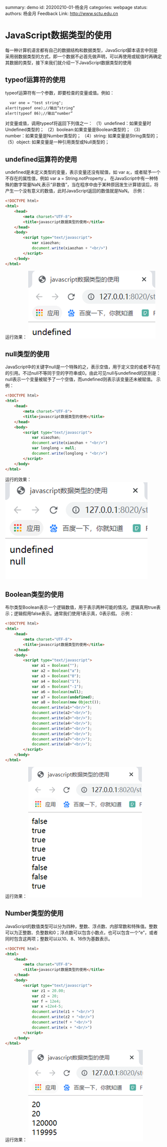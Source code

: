 summary: demo
id: 20200210-01-杨金月
categories: webpage
status: 
authors: 杨金月
Feedback Link: http://www.sctu.edu.cn

# JavaScript数据类型的使用

每一种计算机语言都有自己的数据结构和数据类型，JavaScript脚本语言中则是采用弱数据类型的方式，即一个数据不必首先做声明，可以再使用或赋值时再确定其数据的类型，接下来我们就介绍一下JavaScript数据类型的使用
## typeof运算符的使用
  typeof运算符有一个参数，即要检查的变量或值。例如：

```html
  var one = "test string";
alert(typeof one);//输出“string”
alert(typeof 86);//输出“number”

```

对变量或值，调用typeof将返回下列值之一：
（1）undefined：如果变量时Undefined类型的；
（2）boolean:如果变量是Boolean类型的；
（3）number：如果变量是Number类型的；
（4）string: 如果变量是String类型的；
（5）object: 如果变量是一种引用类型或Null类型的；

## undefined运算符的使用
undefined是未定义类型的变量，表示变量还没有赋值，如 var a;，或者赋予一个不存在的属性值，例如 var a = String.notProperty 。
在JavaScript中有一种特殊的数字常量NaN,表示“非数值”，当在程序中由于某种原因发生计算错误后，将产生一个没有意义的数值，此时JavaScript返回的数值就是NaN。
示例：
```html
<!DOCTYPE html>
<html>
	<head>
		<meta charset="UTF-8">
		<title>javascript数据类型的使用</title>
	</head>
	<body>
		<script type="text/javascript">
			var xiaozhan;
			document.write(xiaozhan + "<br/>")
		</script>
	</body>
</html>

```
运行效果：
![](assets/20200210-01-杨金月-1.png)
## null类型的使用
JavaScript中的关键字null是一个特殊的之，表示空值，用于定义空的或者不存在的引用。不过null不等同于空的字符串或0。由此可见null与undefined的区别是：null表示一个变量被赋予了一个空值，而undefined则表示该变量还未被赋值。
示例：
````html
<!DOCTYPE html>
<html>
	<head>
		<meta charset="UTF-8">
		<title>javascript数据类型的使用</title>
	</head>
	<body>
		<script type="text/javascript">
			var xiaozhan;
			document.write(xiaozhan + "<br/>")
			var longlong = null;
			document.write(longlong + "<br/>")
		</script>
	</body>
</html>
````

运行的效果：
![](assets/20200210-01-杨金月-2.png)

## Boolean类型的使用
布尔类型Boolean表示一个逻辑数值，用于表示两种可能的情况。逻辑真用true表示；逻辑假用false表示。通常我们使用1表示真，0表示假。
示例：
```html
<!DOCTYPE html>
<html>
	<head>
		<meta charset="UTF-8">
		<title>javascript数据类型的使用</title>
	</head>
	<body>
		<script type="text/javascript">
			var a1 = Boolean("");
			var a2 = Boolean("a");
			var a3 = Boolean("0");
			var a4 = Boolean("1");
			var a5 = Boolean("-1");
			var a6 = Boolean(null);
			var a7 = Boolean(undefined);
			var a8 = Boolean(new Object());
			document.write(a1+"<br/>");
			document.write(a2+"<br/>");
			document.write(a3+"<br/>");
			document.write(a4+"<br/>");
			document.write(a5+"<br/>");
			document.write(a6+"<br/>");
			document.write(a7+"<br/>");
			document.write(a8+"<br/>");
		</script>
	</body>
</html>

```
运行效果：
![](assets/20200210-01-杨金月-3.png)
## Number类型的使用
JavaScript的数值类型可以分为四种，整数、浮点数、内部常数和特殊值。整数可以为正整数、负整数和0；浮点数可以包含小数点，也可以包含一个“e”，或者同时包含这两项；整数可以以10、8、16作为基数表示。
```html
<!DOCTYPE html>
<html>
	<head>
		<meta charset="UTF-8">
		<title>javascript数据类型的使用</title>
	</head>
	<body>
		<script type="text/javascript">
			var z1 = 20.00;
			var z2 = 20;
			var f = 12e4;
			var x =12e4-5;
			document.write(z1 + "<br/>")
			document.write(z2 + "<br/>")
			document.write(f + "<br/>")
			document.write(x + "<br/>")
		</script>
	</body>
</html>
```
运行效果：
![](assets/20200210-01-杨金月-4.png)

